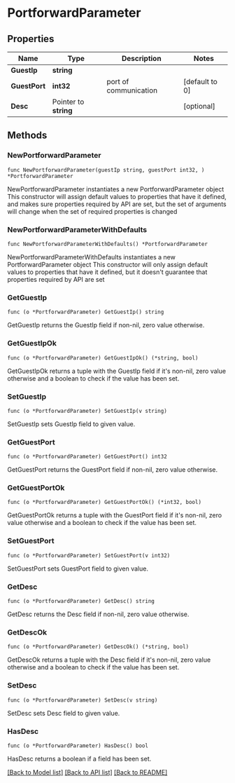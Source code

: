# PortforwardParameter

## Properties

Name | Type | Description | Notes
------------ | ------------- | ------------- | -------------
**GuestIp** | **string** |  |
**GuestPort** | **int32** | port of communication | [default to 0]
**Desc** | Pointer to **string** |  | [optional]

## Methods

### NewPortforwardParameter

`func NewPortforwardParameter(guestIp string, guestPort int32, ) *PortforwardParameter`

NewPortforwardParameter instantiates a new PortforwardParameter object
This constructor will assign default values to properties that have it defined,
and makes sure properties required by API are set, but the set of arguments
will change when the set of required properties is changed

### NewPortforwardParameterWithDefaults

`func NewPortforwardParameterWithDefaults() *PortforwardParameter`

NewPortforwardParameterWithDefaults instantiates a new PortforwardParameter object
This constructor will only assign default values to properties that have it defined,
but it doesn't guarantee that properties required by API are set

### GetGuestIp

`func (o *PortforwardParameter) GetGuestIp() string`

GetGuestIp returns the GuestIp field if non-nil, zero value otherwise.

### GetGuestIpOk

`func (o *PortforwardParameter) GetGuestIpOk() (*string, bool)`

GetGuestIpOk returns a tuple with the GuestIp field if it's non-nil, zero value otherwise
and a boolean to check if the value has been set.

### SetGuestIp

`func (o *PortforwardParameter) SetGuestIp(v string)`

SetGuestIp sets GuestIp field to given value.

### GetGuestPort

`func (o *PortforwardParameter) GetGuestPort() int32`

GetGuestPort returns the GuestPort field if non-nil, zero value otherwise.

### GetGuestPortOk

`func (o *PortforwardParameter) GetGuestPortOk() (*int32, bool)`

GetGuestPortOk returns a tuple with the GuestPort field if it's non-nil, zero value otherwise
and a boolean to check if the value has been set.

### SetGuestPort

`func (o *PortforwardParameter) SetGuestPort(v int32)`

SetGuestPort sets GuestPort field to given value.

### GetDesc

`func (o *PortforwardParameter) GetDesc() string`

GetDesc returns the Desc field if non-nil, zero value otherwise.

### GetDescOk

`func (o *PortforwardParameter) GetDescOk() (*string, bool)`

GetDescOk returns a tuple with the Desc field if it's non-nil, zero value otherwise
and a boolean to check if the value has been set.

### SetDesc

`func (o *PortforwardParameter) SetDesc(v string)`

SetDesc sets Desc field to given value.

### HasDesc

`func (o *PortforwardParameter) HasDesc() bool`

HasDesc returns a boolean if a field has been set.

[[Back to Model list]](../README.md#documentation-for-models) [[Back to API list]](../README.md#documentation-for-api-endpoints) [[Back to README]](../README.md)
